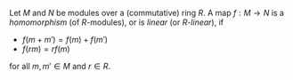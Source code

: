 Let $M$ and $N$ be modules over a (commutative) ring $R$. A map $f: M \to N$ is a *homomorphism* (of $R$-modules), or is *linear* (or $R$-*linear*), if

- $f(m+m') = f(m) + f(m')$
- $f(rm) = r f(m)$

for all $m, m' \in M$ and $r \in R$.
